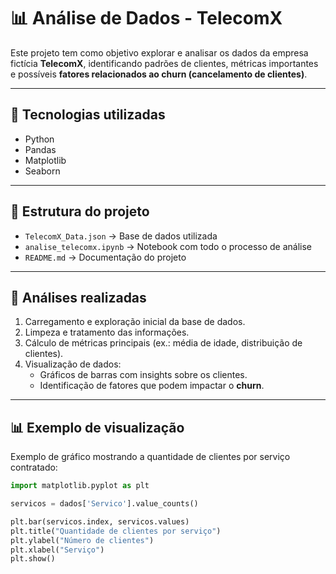# 📊 Análise de Dados - TelecomX

Este projeto tem como objetivo explorar e analisar os dados da empresa fictícia **TelecomX**, identificando padrões de clientes, métricas importantes e possíveis **fatores relacionados ao churn (cancelamento de clientes)**.  

---

## 🚀 Tecnologias utilizadas
- Python  
- Pandas  
- Matplotlib  
- Seaborn  

---

## 📂 Estrutura do projeto
- `TelecomX_Data.json` → Base de dados utilizada  
- `analise_telecomx.ipynb` → Notebook com todo o processo de análise  
- `README.md` → Documentação do projeto  

---

## 🔎 Análises realizadas
1. Carregamento e exploração inicial da base de dados.  
2. Limpeza e tratamento das informações.  
3. Cálculo de métricas principais (ex.: média de idade, distribuição de clientes).  
4. Visualização de dados:  
   - Gráficos de barras com insights sobre os clientes.  
   - Identificação de fatores que podem impactar o **churn**.  

---

## 📊 Exemplo de visualização
Exemplo de gráfico mostrando a quantidade de clientes por serviço contratado:  

```python
import matplotlib.pyplot as plt

servicos = dados['Servico'].value_counts()

plt.bar(servicos.index, servicos.values)
plt.title("Quantidade de clientes por serviço")
plt.ylabel("Número de clientes")
plt.xlabel("Serviço")
plt.show()
